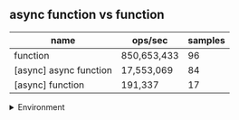 ## async function vs function

|name|ops/sec|samples|
|-|-|-|
|function|850,653,433|96|
|[async] async function|17,553,069|84|
|[async] function|191,337|17|


<details>
<summary>Environment</summary>

* __Machine:__ linux x64 | 4 vCPUs | 7.6GB Mem
* __Run:__ Mon Nov 06 2023 15:17:42 GMT+0000 (Coordinated Universal Time)
</details>

<!--
{"environment":{"platform":"linux","arch":"x64","cpus":4,"totalMemory":7.6085662841796875},"benchmarks":[{"name":"function","opsSec":850653433.2553879,"samples":6},{"name":"[async] async function","opsSec":17553069.319405016,"samples":6},{"name":"[async] function","opsSec":191337.31318841036,"samples":3}]}-->
